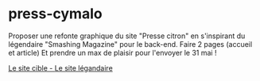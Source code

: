 # press-cymalo

Proposer une refonte graphique du site "Presse citron" en s'inspirant du légendaire "Smashing Magazine" pour le back-end.
Faire 2 pages (accueil et article)
Et prendre un max de plaisir pour l'envoyer le 31 mai !

<a href="https://www.presse-citron.net/"> 
Le site cible
-
<a href="https://www.smashingmagazine.com/">
Le site légandaire